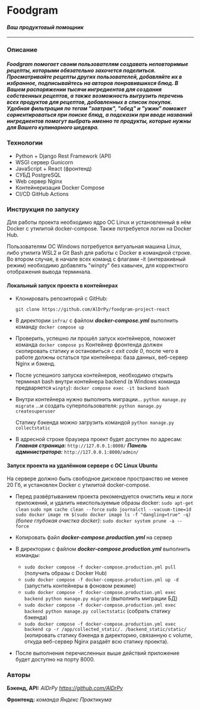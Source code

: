 # **Foodgram**
#### _Ваш продуктовый помощник_
___
### Описание
##### **Foodgram** помогает своим пользователям создавать неповторимые рецепты, которыми обязательно захочется поделиться. Просматривайте рецепты других пользователей, добавляйте их в избранное, подписывайтесь на авторов понравившихся блюд. В Вашем распоряжении тысячи ингредиентов для создания собственных рецептов, а также возможность выгрузить перечень всех продуктов для рецептов, добавленных в список покупок. Удобная фильтрация по тегам "завтрак", "обед" и "ужин" поможет сориентироваться при поиске блюд, а подсказки при вводе названий ингредиентов помогут выбрать именно те продукты, которые нужны для Вашего кулинарного шедевра.

### Технологии

- Python + Django Rest Framework (API)
- WSGI сервер Gunicorn
- JavaScript + React (фронтенд)
- СУБД PostgreSQL
- Web сервер Nginx
- Контейнеризация Docker Compose
- CI/CD GitHub Actions


### Инструкция по запуску

Для работы проекта необходимо ядро ОС Linux и установленный в нём Docker с утилитой docker-compose. Также потребуется логин на Docker Hub. 

Пользователям ОС Windows потребуется витуальная машина Linux, либо утилита WSL2 и Git Bash для работы с Docker в командной строке. Во втором случае, в начале всех команд с флагами -it (интеракивный режим) необходимо добавлять "winpty" без кавычек,  для корректного отображения вывода терминала.

#### Локальный запуск проекта в контейнерах

- Клонировать репозиторий с GitHub:

  ```git clone https://github.com/AlDrPy/foodgram-project-react```

- В директории ```infra/``` с файлом ***docker-compose.yml*** выполнить команду
```docker compose up```

- Проверить, успешно ли прошёл запуск контейнеров, поможет команда
```docker compose ps```
Контейнер фронтенда должен скопировать статику и остановиться с _exit code 0_, после чего в работе должны остаться три контейнера: база данных, веб-сервер Nginx и бэкенд.

- После успешного запуска контейнеров, необходимо открыть терминал bash внутри контейнера backend (в Windows команда предваряется ```winpty```):
```docker compose exec -it backend bash```

- Внутри контейнера нужно выполнить миграции...
 ```python manage.py migrate```
...и создать суперпользователя:
```python manage.py createsuperuser```

  Статику бэкенда можно загрузить командой
  ```python manage.py collectstatic```

- В адресной строке браузера проект будет доступен по адресам:
  ***Главная страница:*** ```http://127.0.0.1:8000/```
  ***Панель администратора:*** ```http://127.0.0.1:8000/admin/```


#### Запуск проекта на удалённом сервере с ОС Linux Ubuntu

На сервере должно быть свободное дисковое пространство не менее 20 Гб, и установлен Docker с утилитой docker-compose.

- Перед развёртыванием проекта рекомендуется очистить кеш и логи приложений, и удалить неиспользуемые образы docker:
```sudo apt-get clean```
```sudo npm cache clean --force```
```sudo journalctl --vacuum-time=1d```
```sudo docker image rm $(sudo docker image ls -f "dangling=true" -q)```
_(более глубокая очистка docker):_ ```sudo docker system prune -a --force```

- Копировать файл ***docker-compose.production.yml*** на сервер

- В директории с файлом ***docker-compose.production.yml*** выполнить команды:

    - ```sudo docker compose -f docker-compose.production.yml pull``` (получить образы с Docker Hub)
    - ```sudo docker compose -f docker-compose.production.yml up -d``` (запустить контейнеры в фоновом режиме)
    - ```sudo docker compose -f docker-compose.production.yml exec backend python manage.py migrate``` (выполнить миграции БД)
    - ```sudo docker compose -f docker-compose.production.yml exec backend python manage.py collectstatic``` (собрать статику бэкенда)
    - ```sudo docker compose -f docker-compose.production.yml exec backend cp -r /app/collected_static/. /backend_static/static/```  (копировать статику бэкенда в директорию, связанную с volume, откуда веб-сервер Nginx раздаёт всю статику проекта).
    
- После выполнения перечисленных выше действий приложение будет доступно на порту 8000.

### Авторы

**Бэкенд, API:**  _AlDrPy  https://github.com/AlDrPy_

**Фронтенд:**  _команда Яндекс Практикума_
